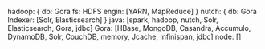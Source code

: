 hadoop: {
    db: Gora
    fs: HDFS
    engin: [YARN, MapReduce]
}
nutch: {
    db: Gora
    Indexer: [Solr, Elasticsearch]
}
java: [spark, hadoop, nutch, Solr, Elasticsearch, Gora, jdbc]
Gora: [HBase, MongoDB, Casandra, Accumulo, DynamoDB, Solr, CouchDB, memory, Jcache, Infinispan, jdbc]
node: []
